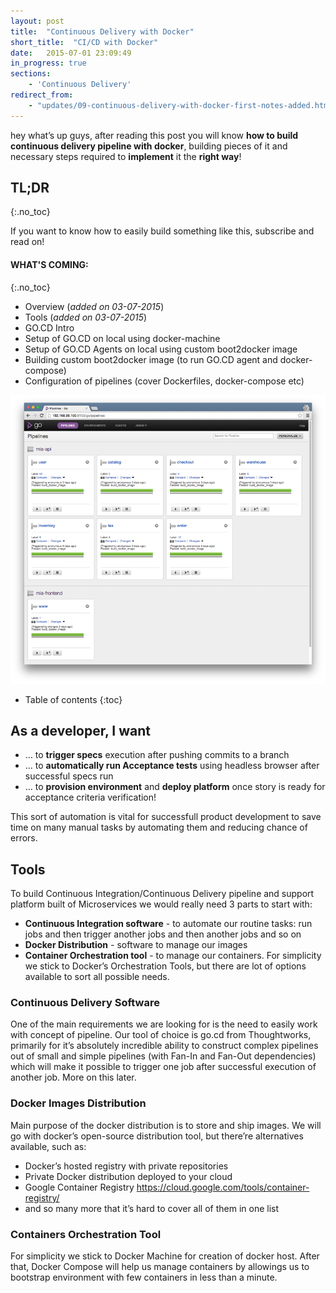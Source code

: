 ```yaml
---
layout: post
title:  "Continuous Delivery with Docker"
short_title:  "CI/CD with Docker"
date:   2015-07-01 23:09:49
in_progress: true
sections:
    - 'Continuous Delivery'
redirect_from:
    - "updates/09-continuous-delivery-with-docker-first-notes-added.html"
---
```


hey what’s up guys, after reading this post you will know **how to build continuous delivery pipeline with docker**, building pieces of it and necessary steps required to **implement** it the **right way**!

## TL;DR
{:.no_toc}

If you want to know how to easily build something like this, subscribe and read on!

#### WHAT'S COMING:
{:.no_toc}

- Overview (*added on 03-07-2015*)
- Tools (*added on 03-07-2015*)
- GO.CD Intro
- Setup of GO.CD on local using docker-machine
- Setup of GO.CD Agents on local using custom boot2docker image
- Building custom boot2docker image (to run GO.CD agent and docker-compose)
- Configuration of pipelines (cover Dockerfiles, docker-compose etc)

![Continuous Delivery with Docker](/images/docker_continuous_delivery/gocd-main-screen-pipelines.png)

* Table of contents
{:toc}

## As a developer, I want

- … to **trigger specs** execution after pushing commits to a branch
- … to **automatically run Acceptance tests** using headless browser after successful specs run
- … to **provision environment** and **deploy platform** once story is ready for acceptance criteria verification!

This sort of automation is vital for successfull product development to save time on many manual tasks by automating them and reducing chance of errors.

## Tools

To build Continuous Integration/Continuous Delivery pipeline and support platform built of Microservices we would really need 3 parts to start with:

- **Continuous Integration software** - to automate our routine tasks: run jobs and then trigger another jobs and then another jobs and so on
- **Docker Distribution** - software to manage our images
- **Container Orchestration tool** -  to manage our containers. For simplicity we stick to Docker’s Orchestration Tools, but there are lot of options available to sort all possible needs.

### Continuous Delivery Software

One of the main requirements we are looking for is the need to easily work with concept of pipeline. Our tool of choice is go.cd from Thoughtworks, primarily for it’s absolutely incredible ability to construct complex pipelines out of small and simple pipelines (with Fan-In and Fan-Out dependencies) which will make it possible to trigger one job after successful execution of another job. More on this later.

### Docker Images Distribution

Main purpose of the docker distribution is to store and ship images. We will go with docker’s open-source distribution tool, but there’re alternatives available, such as:

- Docker’s hosted registry with private repositories
- Private Docker distribution deployed to your cloud
- Google Container Registry https://cloud.google.com/tools/container-registry/
- and so many more that it’s hard to cover all of them in one list

### Containers Orchestration Tool

For simplicity we stick to Docker Machine for creation of docker host. After that, Docker Compose will help us manage containers by allowings us to bootstrap environment with few containers in less than a minute.

